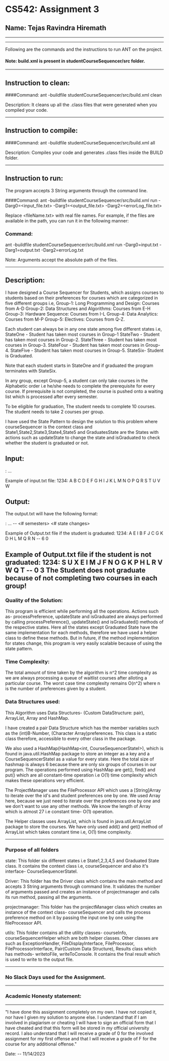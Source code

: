 # CS542: Assignment 3
## Name: Tejas Ravindra Hiremath

-----------------------------------------------------------------------
-----------------------------------------------------------------------
Following are the commands and the instructions to run ANT on the project.
#### Note: build.xml is present in studentCourseSequencer/src folder.
-----------------------------------------------------------------------
## Instruction to clean:

####Command: ant -buildfile studentCourseSequencer/src/build.xml clean

Description: It cleans up all the .class files that were generated when you
compiled your code.

-----------------------------------------------------------------------
## Instruction to compile:

####Command: ant -buildfile studentCourseSequencer/src/build.xml all

Description: Compiles your code and generates .class files inside the BUILD folder.

-----------------------------------------------------------------------
## Instruction to run:

The program accepts 3 String arguments through the command line.

####Command: ant -buildfile studentCourseSequencer/src/build.xml run -Darg0=<input_file.txt> -Darg1=<output_file.txt> -Darg2=<errorLog_file.txt>

Replace <fileName.txt> with real file names. For example, if the files are available in the path,
you can run it in the following manner:

### Command: 
ant -buildfile studentCourseSequencer/src/build.xml run -Darg0=input.txt -Darg1=output.txt -Darg2=errorLog.txt

Note: Arguments accept the absolute path of the files.

-----------------------------------------------------------------------
## Description:
I have designed a Course Sequencer for Students, which assigns courses to students based on their preferences for courses which are categorized in five different groups i.e, 
Group-1: Long Programming and Design: Courses from A-D
Group-2: Data Structures and Algorithms: Courses from E-H
Group-3: Hardware Sequence: Courses from I-L
Group-4: Data Analytics: Courses from M-P
Group-5: Electives: Courses from Q-Z.

Each student can always be in any one state among five different states i.e,
StateOne - Student has taken most courses in Group-1
StateTwo - Student has taken most courses in Group-2.
StateThree - Student has taken most courses in Group-3.
StateFour - Student has taken most courses in Group-4.
StateFive - Student has taken most courses in Group-5.
StateSix- Student is Graduated.

Note that each student starts in StateOne and if graduated the program terminates with StateSix.

In any group, except Group-5, a student can only take courses in the Alphabetic order i.e he/she needs to complete the prerequisite for every course. If prerequisite is not completed, the course is pushed onto a waiting list which is processed after every semester.

To be eligible for graduation,
The student needs to complete 10 courses.
The student needs to take 2 courses per group.

I have used the State Pattern to design the solution to this problem where courseSequencer is the context class and State1,State2,State3,State4,State5 and GraduatesState are the States with actions such as updateState to change the state and isGraduated to check whether the student is graduated or not.

## Input:
<studentID>: <course> <course> <course> ... <course>

Example of input.txt file:
1234: A B C D E F G H I J K L M N O P Q R S T U V W


## Output:
The output.txt will have the following format:

<studentID>:<course completed> <course completed> ... <course completed> -- <# semesters> <# state changes>

Example of Output.txt file if the student is graduated:
1234: A E I B F J C G K D H L M Q R N -- 6 0

Example of Output.txt file if the student is not graduated:
1234: S U X E I M J F N O G K P H L R V W Q T -- 0 3
The Student does not graduate because of not completing two courses in each group!
-----------------------------------------------------------------------
### Quality of the Solution: 
This program is efficient while performing all the operations. Actions such as- processPreference, updateState and isGraduated are always performed by calling processPreference(), updateState() and isGraduated() methods of the respective states. Here all the states except Graduated State have the same implementation for each methods, therefore we have used a helper class to define these methods. But in future, if the method implementation for states change, this program is very easily scalable because of using the state pattern.

### Time Complexity: 
The total amount of time taken by the algorithm is n^2 time complexity as we are always processing a queue of waitlist courses after alloting a particular course. The worst case time complexity remains
O(n^2) where n is the number of preferences given by a student. 


### Data Structures used: 

This Algorithm uses Data Structures- (Custom DataStructure: pair), ArrayList, Array and HashMap.

I have created a pair Data Structure which has the member variables such as the (int)B-Number, (Character Array)preferences. This class is a static class therefore, accessible to every other class in the package.

We also used a HashMap(HashMap<int, CourseSequencerStateI>), which is found in java.util.HashMap package to store an integer as a key and a CourseSequencerStateI as a value for every state. Here the total size of hashmap is always 6 because there are only six groups of courses in our program. The operations performed using HashMap are get(), find() and put() which are all constant-time operation i.e O(1) time complexity which makes these operations very efficient.

The ProjectManager uses the FileProcessor API which uses a [String]Array to iterate over the id's and student preferences one by one. We used Array here, because we just need to iterate over the preferences one by one and we don't want to use any other methods. We know the length of Array which is atmost 27 i.e constant time- O(1) operation.

The Helper classes uses ArrayList<ObserverInterface>, which is found in java.util.ArrayList package to store the courses. We have only used add() and get() method of ArrayList which takes constant time i.e, O(1) time complexity.


-----------------------------------------------------------------------

### Purpose of all folders

state:
    This folder six different states i.e State1,2,3,4,5 and Graduated State class. It contains the context class i.e, courseSequencer and also it's interface- CourseSequencerStateI.

Driver:
    This folder has the Driver class which contains the main method and accepts 3 String arguments through command line. It validates the number of arguments passed and creates an instance of projectmanager and calls its run method, passing all the arguments.

projectmanager:
    This folder has the projectManager class which creates an instance of the context class- courseSequencer and calls the process preference method on it by passing the input one by one using the fileProcessor API.

utils:
    This folder contains all the utility classes- courseInfo, courseSequencerHelper which are both helper classes. Other classes are such as ExceptionHandler, FileDisplayInterface, FileProcessor, FileProcessorInterface, Pair(Custom Data Structure), Results class which has methods- writetoFile, writeToConsole. It contains the final result which is used to write to the output file.

-----------------------------------------------------------------------
### No Slack Days used for the Assignment.
-----------------------------------------------------------------------
### Academic Honesty statement:
-----------------------------------------------------------------------

"I have done this assignment completely on my own. I have not copied
it, nor have I given my solution to anyone else. I understand that if
I am involved in plagiarism or cheating I will have to sign an
official form that I have cheated and that this form will be stored in
my official university record. I also understand that I will receive a
grade of 0 for the involved assignment for my first offense and that I
will receive a grade of F for the course for any additional
offense."

Date: -- 11/14/2023